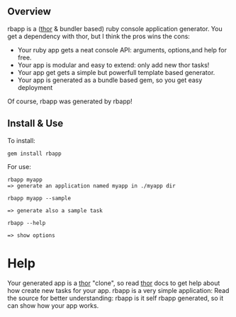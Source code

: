 ## Overview

rbapp is a ([thor](http://github.com/wycats/thor) & bundler based) ruby console application generator. You get a dependency with thor, but I think the pros wins the cons:

- Your ruby app gets a neat console API: arguments, options,and help for free.
- Your app is modular and easy to extend: only add new thor tasks!
- Your app get gets a simple but powerfull template based generator.
- Your app is generated as a bundle based gem, so you get easy deployment



 Of course, rbapp was generated by rbapp!

## Install & Use

To install:

    gem install rbapp

For use:

    rbapp myapp
    => generate an application named myapp in ./myapp dir

    rbapp myapp --sample

    => generate also a sample task

    rbapp --help

    => show options

# Help


Your generated app is a [thor](http://github.com/wycats/thor) "clone", so read [thor](http://github.com/wycats/thor) docs to get help about how create new tasks for your app.
rbapp is a very simple application: Read the source for better understanding: rbapp is it self rbapp generated, so it can show how your app works.

